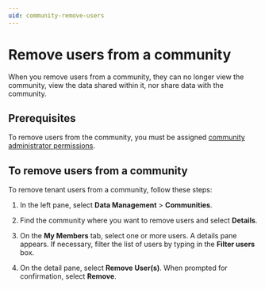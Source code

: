 ```yaml
---
uid: community-remove-users
---
```


# Remove users from a community

When you remove users from a community, they can no longer view the community, view the data shared within it, nor share data with the community.

## Prerequisites

To remove users from the community, you must be assigned [community administrator permissions](xref:ccRoles#community-administrators-preview).

## To remove users from a community

To remove tenant users from a community, follow these steps:

1. In the left pane, select **Data Management** > **Communities**.

1. Find the community where you want to remove users and select **Details**.

1. On the **My Members** tab, select one or more users. A details pane appears. If necessary, filter the list of users by typing in the **Filter users** box.

1. On the detail pane, select **Remove User(s)**. When prompted for confirmation, select **Remove**.
